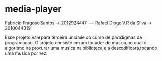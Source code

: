 # media-player
Fabricio Fragoso Santos -> 2012924447 --- Rafael Diogo V.R da Silva -> 2010044819

Esse projeto vale para terceira unidade do curso de paradigmas de programacao.
O projeto consiste em um tocador de musica,no qual o algoritmo ira procurar uma musica na biblioteca e a descodificará,tocando uma musica por vez.
